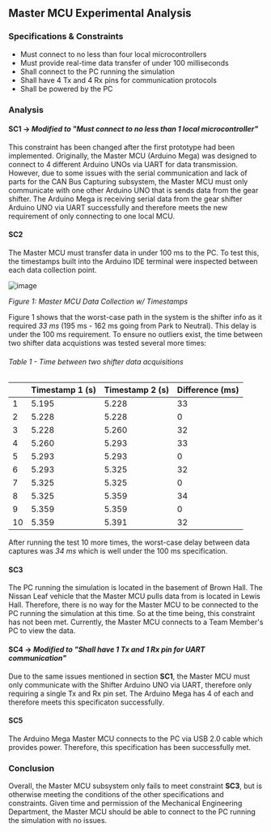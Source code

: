 Master MCU Experimental Analysis
------
### Specifications & Constraints
- Must connect to no less than four local microcontrollers
- Must provide real-time data transfer of under 100 milliseconds
- Shall connect to the PC running the simulation
- Shall have 4 Tx and 4 Rx pins for communication protocols
- Shall be powered by the PC

### Analysis
#### SC1 -> _Modified to "Must connect to no less than 1 local microcontroller"_
This constraint has been changed after the first prototype had been implemented. Originally, the Master MCU (Arduino Mega) was designed to connect to 4 different Arduino UNOs via UART for data transmission. However, due to some issues with the serial communication and lack of parts for the CAN Bus Capturing subsystem, the Master MCU must only communicate with one other Arduino UNO that is sends data from the gear shifter. The Arduino Mega is receiving serial data from the gear shifter Arduino UNO via UART successfully and therefore meets the new requirement of only connecting to one local MCU.
#### SC2
The Master MCU must transfer data in under 100 ms to the PC. To test this, the timestamps built into the Arduino IDE terminal were inspected between each data collection point.

![image](https://user-images.githubusercontent.com/100802413/228976120-e2f52b54-1198-4115-bbdc-468870557cdd.png)

_Figure 1: Master MCU Data Collection w/ Timestamps_

Figure 1 shows that the worst-case path in the system is the shifter info as it required _33 ms_ (195 ms - 162 ms going from Park to Neutral). This delay is under the 100 ms requirement. To ensure no outliers exist, the time between two shifter data acquistions was tested several more times:
###### Table 1 - Time between two shifter data acquisitions
| |Timestamp 1 (s)|Timestamp 2 (s)|Difference (ms)|
|--|---------------|---------------|----------|
|1|5.195|5.228|33|
|2|5.228|5.228|0|
|3|5.228|5.260|32|
|4|5.260|5.293|33|
|5|5.293|5.293|0|
|6|5.293|5.325|32|
|7|5.325|5.325|0|
|8|5.325|5.359|34|
|9|5.359|5.359|0|
|10|5.359|5.391|32|

After running the test 10 more times, the worst-case delay between data captures was _34 ms_ which is well under the 100 ms specification.
#### SC3
The PC running the simulation is located in the basement of Brown Hall. The Nissan Leaf vehicle that the Master MCU pulls data from is located in Lewis Hall. Therefore, there is no way for the Master MCU to be connected to the PC running the simulation at this time. So at the time being, this constraint has not been met. Currently, the Master MCU connects to a Team Member's PC to view the data.
#### SC4 -> _Modified to "Shall have 1 Tx and 1 Rx pin for UART communication"_
Due to the same issues mentioned in section **SC1**, the Master MCU must only communicate with the Shifter Arduino UNO via UART, therefore only requiring a single Tx and Rx pin set. The Arduino Mega has 4 of each and therefore meets this specificaton successfully.
#### SC5
The Arduino Mega Master MCU connects to the PC via USB 2.0 cable which provides power. Therefore, this specification has been successfully met.
### Conclusion
Overall, the Master MCU subsystem only fails to meet constraint **SC3**, but is otherwise meeting the conditions of the other specifications and constraints. Given time and permission of the Mechanical Engineering Department, the Master MCU should be able to connect to the PC running the simulation with no issues.
